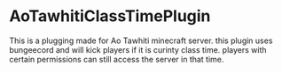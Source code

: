 # AoTawhitiClassTimePlugin
This is a plugging made for Ao Tawhiti minecraft server.
this plugin uses bungeecord and will kick players if it is curinty class time.
players with certain permissions can still access the server in that time.
